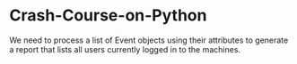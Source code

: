 # Crash-Course-on-Python
We need to process a list of Event objects using their attributes to generate a report that lists all users currently logged in to the machines.
